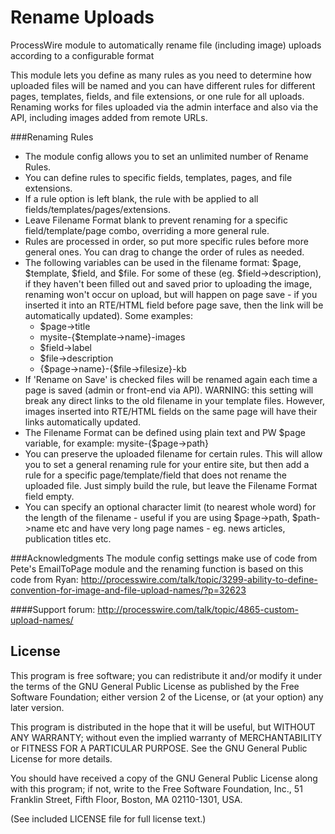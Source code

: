 Rename Uploads
==============

ProcessWire module to automatically rename file (including image) uploads according to a configurable format

This module lets you define as many rules as you need to determine how uploaded files will be named and you can have different rules for different pages, templates, fields, and file extensions, or one rule for all uploads.
Renaming works for files uploaded via the admin interface and also via the API, including images added from remote URLs.

###Renaming Rules
* The module config allows you to set an unlimited number of Rename Rules.
* You can define rules to specific fields, templates, pages, and file extensions.
* If a rule option is left blank, the rule with be applied to all fields/templates/pages/extensions.
* Leave Filename Format blank to prevent renaming for a specific field/template/page combo, overriding a more general rule.
* Rules are processed in order, so put more specific rules before more general ones. You can drag to change the order of rules as needed.
* The following variables can be used in the filename format: $page, $template, $field, and $file. For some of these (eg. $field->description), if they haven't been filled out and saved prior to uploading the image, renaming won't occur on upload, but will happen on page save - if you inserted it into an RTE/HTML field before page save, then the link will be automatically updated). Some examples:
  * $page->title
  * mysite-{$template->name}-images
  * $field->label
  * $file->description
  * {$page->name}-{$file->filesize}-kb
* If 'Rename on Save' is checked files will be renamed again each time a page is saved (admin or front-end via API). WARNING: this setting will break any direct links to the old filename in your template files. However, images inserted into RTE/HTML fields on the same page will have their links automatically updated.
* The Filename Format can be defined using plain text and PW $page variable, for example: mysite-{$page->path}
* You can preserve the uploaded filename for certain rules. This will allow you to set a general renaming rule for your entire site, but then add a rule for a specific page/template/field that does not rename the uploaded file. Just simply build the rule, but leave the Filename Format field empty.
* You can specify an optional character limit (to nearest whole word) for the length of the filename - useful if you are using $page->path, $path->name etc and have very long page names - eg. news articles, publication titles etc.

###Acknowledgments
The module config settings make use of code from Pete's EmailToPage module and the renaming function is based on this code from Ryan:
http://processwire.com/talk/topic/3299-ability-to-define-convention-for-image-and-file-upload-names/?p=32623

####Support forum:
http://processwire.com/talk/topic/4865-custom-upload-names/


## License

This program is free software; you can redistribute it and/or
modify it under the terms of the GNU General Public License
as published by the Free Software Foundation; either version 2
of the License, or (at your option) any later version.

This program is distributed in the hope that it will be useful,
but WITHOUT ANY WARRANTY; without even the implied warranty of
MERCHANTABILITY or FITNESS FOR A PARTICULAR PURPOSE.  See the
GNU General Public License for more details.

You should have received a copy of the GNU General Public License
along with this program; if not, write to the Free Software
Foundation, Inc., 51 Franklin Street, Fifth Floor, Boston, MA  02110-1301, USA.

(See included LICENSE file for full license text.)